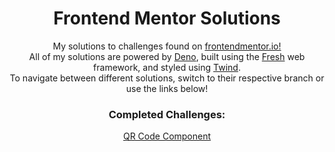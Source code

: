 <h1 align='center'>
    Frontend Mentor Solutions
</h1>

<p align='center'>
    My solutions to challenges found on <a href='https://www.frontendmentor.io/profile/nicholasdly'>frontendmentor.io!</a>
    </br>
    All of my solutions are powered by <a href='https://deno.land/'>Deno</a>, built using the <a href='https://fresh.deno.dev/'>Fresh</a> web framework, and styled using <a href='https://twind.dev/'>Twind</a>.
    </br>
    To navigate between different solutions, switch to their respective branch or use the links below!
</p>

<h3 align='center'>
    Completed Challenges:
</h3>

<p align='center'>
    <a href='https://github.com/nicholasdly/frontend-mentor/tree/QR-code-component'>QR Code Component</a>
</p>
